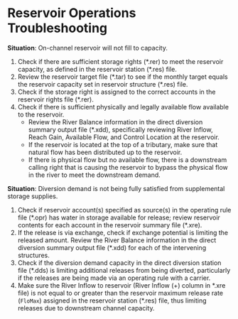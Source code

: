 # Reservoir Operations Troubleshooting #

**Situation**: On-channel reservoir will not fill to capacity.

1. Check if there are sufficient storage rights (\*.rer) to meet the reservoir capacity, as defined in the 
reservoir station (\*.res) file.
2. Review the reservoir target file (\*.tar) to see if the monthly target equals the reservoir capacity set 
in reservoir structure (\*.res) file.
3. Check if the storage right is assigned to the correct accounts in the reservoir rights file (\*.rer).
4. Check if there is sufficient physically and legally available flow available to the reservoir. 
	* Review the River Balance information in the direct diversion summary output file (\*.xdd), specifically 
	reviewing River Inflow, Reach Gain, Available Flow, and Control Location at the reservoir. 
	* If the reservoir is located at the top of a tributary, make sure that natural flow has been distributed 
	up to the reservoir.
	* If there is physical flow but no available flow, there is a downstream calling right that is causing the 
	reservoir to bypass the physical flow in the river to meet the downstream demand.

**Situation**: Diversion demand is not being fully satisfied from supplemental storage supplies.

1. Check if reservoir account(s) specified as source(s) in the operating rule file (\*.opr) has water in storage 
available for release; review reservoir contents for each account in the reservoir summary file (\*.xre).
2. If the release is via exchange, check if exchange potential is limiting the released amount. Review the River 
Balance information in the direct diversion summary output file (\*.xdd) for each of the intervening structures.
3. Check if the diversion demand capacity in the direct diversion station file (\*.dds) is limiting additional 
releases from being diverted, particularly if the releases are being made via an operating rule with a carrier.
4. Make sure the River Inflow to reservoir (River Inflow (+) column in \*.xre file) is not equal to or greater 
than the reservoir maximum release rate (`FloMax`) assigned in the reservoir station (\*.res) file, thus limiting 
releases due to downstream channel capacity.
